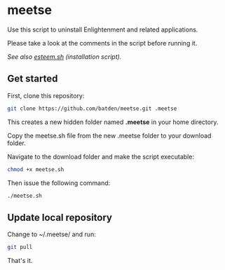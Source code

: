 # meetse

Use this script to uninstall Enlightenment and related applications.

Please take a look at the comments in the script before running it.

*See also [esteem.sh](https://github.com/batden/esteem) (installation script).*

## Get started

First, clone this repository:

```bash
git clone https://github.com/batden/meetse.git .meetse
```

This creates a new hidden folder named **.meetse** in your home directory.

Copy the meetse.sh file from the new .meetse folder to your download folder.

Navigate to the download folder and make the script executable:

```bash
chmod +x meetse.sh
```

Then issue the following command:

```bash
./meetse.sh
```

## Update local repository

Change to ~/.meetse/ and run:

```bash
git pull
```

That's it.
